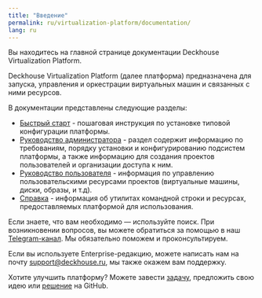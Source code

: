 ```yaml
---
title: "Введение"
permalink: ru/virtualization-platform/documentation/
lang: ru
---
```


Вы находитесь на главной странице документации Deckhouse Virtualization Platform.

Deckhouse Virtualization Platform (далее платформа) предназначена для запуска, управления и оркестрации виртуальных машин и связанных с ними ресурсов.

В документации представлены следующие разделы:

- [Быстрый старт](/products/virtualization-platform/gs/bm/) - пошаговая инструкция по установке типовой конфигурации платформы.
- [Руководство администратора](/products/virtualization-platform/documentation/admin/overview.html) - раздел содержит информацию по требованиям, порядку установки и конфигурированию подсистем платформы, а также информацию для создания проектов пользователей и организации доступа к ним.
- [Руководство пользователя](/products/virtualization-platform/documentation/user/overview.html) - информация по управлению пользовательскими ресурсами проектов (виртуальные машины, диски, образы, и т.д).
- [Справка](/products/virtualization-platform/reference/mc.html) - информация об утилитах командной строки и ресурсах, предоставляемых платформой для использования.

Если знаете, что вам необходимо — используйте поиск. При возникновении вопросов, вы можете обратиться за помощью в наш [Telegram-канал](https://t.me/deckhouse_ru). Мы обязательно поможем и проконсультируем.

Если вы используете Enterprise-редакцию, можете написать нам на почту&nbsp;<a href="mailto:support@deckhouse.ru">support@deckhouse.ru</a>, мы также окажем вам поддержку.

Хотите улучшить платформу? Можете завести [задачу](https://github.com/deckhouse/virtualization/issues/), предложить свою идею или [решение](https://github.com/deckhouse/virtualization/blob/main/CONTRIBUTING.md) на GitHub.
